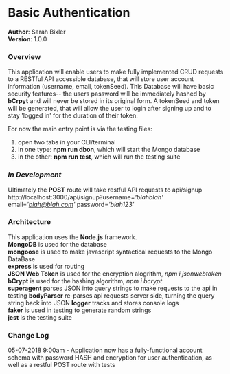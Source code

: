
# Basic Authentication
**Author**: Sarah Bixler  
**Version**: 1.0.0  

### Overview
This application will enable users to make fully implemented CRUD requests to a RESTful API accessible database, that will store user account information (username, email, tokenSeed).  This Database will have basic security features-- the users password will be immediately hashed by __bCrpyt__ and will never be stored in its original form. A tokenSeed and token will be generated, that will allow the user to login after signing up and to stay 'logged in' for the duration of their token.
 
For now the main entry point is via the testing files:
1. open two tabs in your CLI/terminal
2. in one type: __npm run dbon__, which will start the Mongo database
3. in the other: __npm run test__, which will run the testing suite

### _In Development_
Ultimately the __POST__ route will take restful API requests to api/signup
http://localhost:3000/api/signup?username=_'blahblah'_ email=_'blah@blah.com'_ password=_'blah123'_


### Architecture
This application uses the __Node.js__ framework.  
__MongoDB__ is used for the database  
__mongoose__ is used to make javascript syntactical requests to the Mongo DataBase  
__express__ is used for routing  
__JSON Web Token__  is used for the encryption alogrithm, _npm i jsonwebtoken_  
__bCrypt__ is used for the hashing algorithm, _npm i bcrypt_  
__superagent__ parses JSON into query strings to make requests to the api in testing
__bodyParser__ re-parses api requests server side, turning the query string back into JSON 
__logger__ tracks and stores console logs  
__faker__ is used in testing to generate random strings  
__jest__ is the testing suite

### Change Log
05-07-2018 9:00am - Application now has a fully-functional account schema with password HASH and encryption for user authentication, as well as a restful POST route with tests

